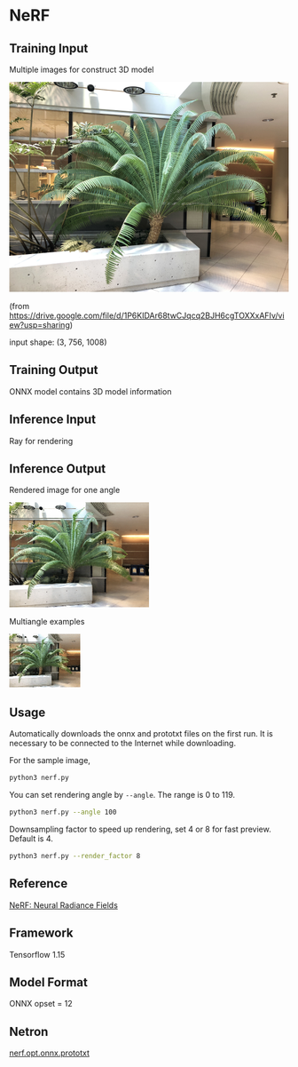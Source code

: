 # NeRF

## Training Input

Multiple images for construct 3D model

![Input](./sample.png)

(from https://drive.google.com/file/d/1P6KIDAr68twCJqcq2BJH6cgTOXXxAFIv/view?usp=sharing)

input shape: (3, 756, 1008)

## Training Output

ONNX model contains 3D model information

## Inference Input

Ray for rendering

## Inference Output

Rendered image for one angle

![Output](./output.png)

Multiangle examples

![Output](./sample.gif)

## Usage
Automatically downloads the onnx and prototxt files on the first run.
It is necessary to be connected to the Internet while downloading.

For the sample image,
``` bash
python3 nerf.py 
```

You can set rendering angle by `--angle`. The range is 0 to 119.

``` bash
python3 nerf.py --angle 100
```

Downsampling factor to speed up rendering, set 4 or 8 for fast preview. Default is 4.

``` bash
python3 nerf.py --render_factor 8
```


## Reference
[NeRF: Neural Radiance Fields](https://github.com/bmild/nerf)

## Framework
Tensorflow 1.15

## Model Format
ONNX opset = 12

## Netron

[nerf.opt.onnx.prototxt](https://netron.app/?url=https://storage.googleapis.com/ailia-models/nerf/nerf.opt.onnx.prototxt)